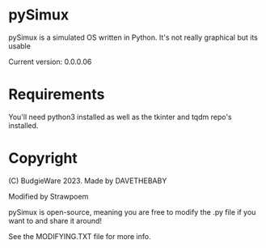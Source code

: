 # pySimux
pySimux is a simulated OS written in Python. It's not really graphical but its usable

Current version: 0.0.0.06

# Requirements
You'll need python3 installed as well as the tkinter and tqdm repo's installed.

# Copyright
(C) BudgieWare 2023. Made by DAVETHEBABY

Modified by Strawpoem

pySimux is open-source, meaning you are free to modify the .py file if you want to and share it around!

See the MODIFYING.TXT file for more info.

